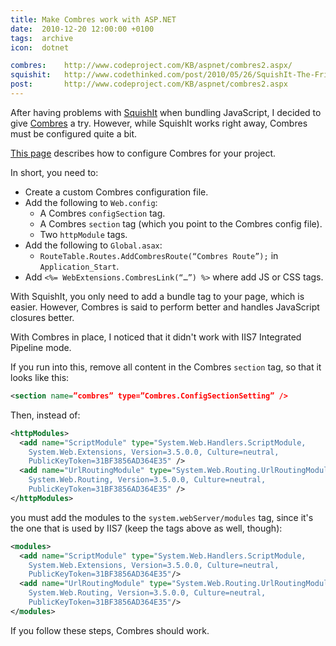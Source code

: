 ```yaml
---
title: Make Combres work with ASP.NET
date:  2010-12-20 12:00:00 +0100
tags:  archive
icon:  dotnet

combres:	http://www.codeproject.com/KB/aspnet/combres2.aspx/
squishit: 	http://www.codethinked.com/post/2010/05/26/SquishIt-The-Friendly-ASPNET-JavaScript-and-CSS-Squisher.aspx
post:		http://www.codeproject.com/KB/aspnet/combres2.aspx
---
```


After having problems with [SquishIt]({{page.squishit}}) when bundling JavaScript, I decided to give [Combres]({{page.combres}}) a try. However, while SquishIt works right away, Combres must be configured quite a bit.

[This page]({{page.post}}) describes how to configure Combres for your project. 

In short, you need to:

- Create a custom Combres configuration file.
- Add the following to `Web.config`:
  - A Combres `configSection` tag.
  - A Combres `section` tag (which you point to the Combres config file).
  - Two `httpModule` tags.
- Add the following to `Global.asax`:
  -  `RouteTable.Routes.AddCombresRoute(“Combres Route”);` in `Application_Start`.
- Add `<%= WebExtensions.CombresLink(“…”) %>` where add JS or CSS tags.

With SquishIt, you only need to add a bundle tag to your page, which is easier. However, Combres is said to perform better and handles JavaScript closures better.

With Combres in place, I noticed that it didn't work with IIS7 Integrated Pipeline mode. 

If you run into this, remove all content in the Combres `section` tag, so that it looks like this:

```xml
<section name=”combres” type=”Combres.ConfigSectionSetting” />
```

Then, instead of:

```xml
<httpModules>
  <add name="ScriptModule" type="System.Web.Handlers.ScriptModule,
    System.Web.Extensions, Version=3.5.0.0, Culture=neutral,
    PublicKeyToken=31BF3856AD364E35" />
  <add name="UrlRoutingModule" type="System.Web.Routing.UrlRoutingModule,
    System.Web.Routing, Version=3.5.0.0, Culture=neutral,
    PublicKeyToken=31BF3856AD364E35" />
</httpModules>
```

you must add the modules to the `system.webServer/modules` tag, since it's the one that is used by IIS7 (keep the tags above as well, though):

```xml
<modules>
  <add name="ScriptModule" type="System.Web.Handlers.ScriptModule,
    System.Web.Extensions, Version=3.5.0.0, Culture=neutral,
    PublicKeyToken=31BF3856AD364E35"/>
  <add name="UrlRoutingModule" type="System.Web.Routing.UrlRoutingModule,
    System.Web.Routing, Version=3.5.0.0, Culture=neutral,
    PublicKeyToken=31BF3856AD364E35"/>
</modules>
```

If you follow these steps, Combres should work.